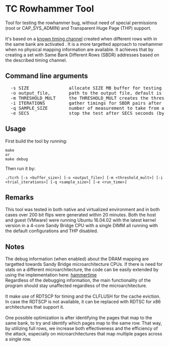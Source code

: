# TC Rowhammer Tool

Tool for testing the rowhammer bug, without need of special permissions (root or CAP_SYS_ADMIN) and Transparent Huge Page (THP) support.
<br><br>
It's based on a [known timing channel](https://people.inf.ethz.ch/omutlu/pub/mph_usenix_security07.pdf) created when different rows with in the same bank are activated .
It is a more targetted approach to rowhammer when no physical mapping information are available. It achieves that by creating a set with Same Bank Different Rows (SBDR) addresses based on the described timing channel. 
<br>

## Command line arguments

<pre>
  -s SIZE               allocate SIZE MB buffer for testing (default is 16 MB)
  -o output_file,       path to the output file, default is stdout
  -m THRESHOLD_MULT     the THRESHOLD_MULT creates the threshold for SBDR and non-SBDR pairs (default is 1.3)
  -i ITERATIONS         gather timings for SBDR pairs after ITERATIONS iterations (default is 5000)
  -q SAMPLE_SIZE        number of measurement to take from a given address pair (default is 8)
  -e SECS               stop the test after SECS seconds (by default stops when all the rows are tested)
</pre>

## Usage

First build the tool by running:

	make
    or
	make debug

Then run it by:

	./tcrh [-s <buffer_size>] [-o <output_file>] [-m <threshold_mult>] [-i <trial_iterations>] [-q <sample_size>] [-e <run_time>]
    
## Remarks
This tool was tested in both native and virtualized environment and in both cases over 200 bit flips were generated within 20 minutes. Both the host and guest (VMware) were running Ubuntu 16.04.02 with the latest kernel version in a 4-core Sandy Bridge CPU with a single DIMM all running with the default configurations and THP disabled.

## Notes
The debug information (when enabled) about the DRAM mapping are targetted towards Sandy Bridge microarchitecture CPUs. If there is need for stats on a different microarchitecture, the code can be easily extended by using the implementation here: [hammertime](https://github.com/vusec/hammertime/blob/master/ramses/addr.c) <br>
Regardless of the debugging information, the main functionality of the program should stay unaffected regardless of the microarchitecture.<br><br>
It make use of RDTSCP for timing and the CLFLUSH for the cache eviction. In case the RDTSCP is not available, it can be replaced with RDTSC for x86 architectures that support it.
<br><br>
One possible optimization is after identifying the pages that map to the same bank, to try and identify which pages map to the same row. That way, by utilizing full rows, we increase both effectiveness and the efficiency of the attack, especially on microarchitectures that map multiple pages across a single row.